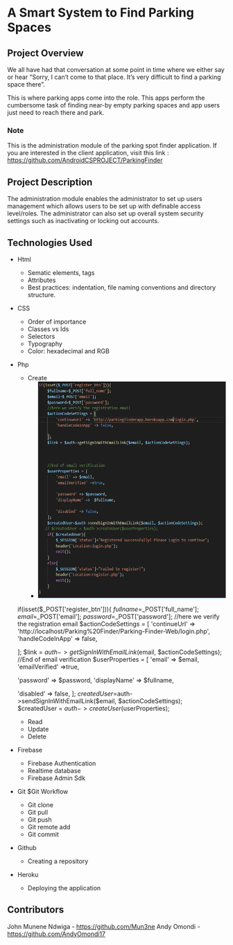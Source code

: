 # A Smart System to Find Parking Spaces

## Project Overview
We all have had that conversation at some point in time where we either say or hear “Sorry, I can’t come to that place. It’s very difficult to find a parking space there”.

This is where parking apps come into the role. This apps perform the cumbersome task of finding near-by empty parking spaces and app users just need to reach there and park. 

### Note
 This is the administration module of the parking spot finder application. If you are interested in the client application, visit this link : https://github.com/AndroidCSPROJECT/ParkingFinder

 ## Project Description 
 The administration module enables the administrator to set up users management which allows users to be set up with definable access level/roles. The administrator can also set up overall system security settings such as inactivating or locking out accounts.

 ## Technologies Used

 - Html
   - Sematic elements, tags
   - Attributes
   - Best practices: indentation, file naming conventions and directory structure.

- CSS
   - Order of importance
   - Classes vs Ids
   - Selectors
   - Typography
   - Color: hexadecimal and RGB

- Php
   - Create
     - <img src="readmeuploads/Capture_reg.PNG" height="500px" width="500px"/>
    if(isset($_POST['register_btn'])){
    $fullname=$_POST['full_name'];
    $email=$_POST['email'];
    $password=$_POST['password'];
    //here we verify the registration email
    $actionCodeSettings = [
        'continueUrl' => 'http://localhost/Parking%20Finder/Parking-Finder-Web/login.php',
        'handleCodeInApp' => false,
        
    ];
    $link = $auth->getSignInWithEmailLink($email, $actionCodeSettings);
    //End of email verification
    $userProperties = [
    'email' => $email,
    'emailVerified' =>true,
       
    'password' => $password,
    'displayName' =>  $fullname,
       
    'disabled' => false,
    ];
    $createdUser=$auth->sendSignInWithEmailLink($email, $actionCodeSettings);  
   $createdUser = $auth->createUser($userProperties);  
   - Read
   - Update
   - Delete

- Firebase
   - Firebase Authentication
   - Realtime database
   - Firebase Admin Sdk

- Git $Git Workflow
  - Git clone
  - Git pull
  - Git push
  - Git remote add
  - Git commit

- Github
  - Creating a repository

- Heroku
  - Deploying the application

## Contributors
   John Munene Ndwiga - https://github.com/Mun3ne
   Andy Omondi        - https://github.com/AndyOmondi17



  
